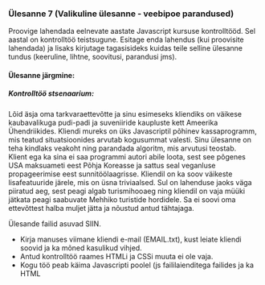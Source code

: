 

### Ülesanne 7 (Valikuline ülesanne - veebipoe parandused)

Proovige lahendada eelnevate aastate Javascript kursuse kontrolltööd. Sel aastal on kontrolltöö teistsugune.
Esitage enda lahendus (kui proovisite lahendada) ja lisaks kirjutage tagasisideks kuidas teile selline ülesanne tundus (keeruline, lihtne, soovitusi, parandusi jms).

#### Ülesanne järgmine:
 
##### Kontrolltöö stsenaarium:
Lõid äsja oma tarkvaraettevõtte ja sinu esimeseks kliendiks on väikese kaubavalikuga pudi-padi ja suveniiride kaupluste kett Ameerika Ühendriikides.
Kliendi mureks on üks Javascriptil põhinev kassaprogramm, mis teatud situatsioonides arvutab kogusummat valesti. Sinu ülesanne on teha kindlaks veakoht ning parandada algoritm, mis arvutusi teostab.  
Klient ega ka sina ei saa programmi autori abile loota, sest see põgenes USA maksuameti eest Põhja Koreasse ja sattus seal veganluse propageerimise eest sunnitöölaagrisse.
Kliendil on ka soov väikeste lisafeatuuride järele, mis on üsna triviaalsed.
Sul on lahenduse jaoks väga piiratud aeg, sest peagi algab turismihooaeg ning kliendil on vaja müüki jätkata peagi saabuvate Mehhiko turistide hordidele. 
Sa ei soovi oma ettevõttest halba muljet jätta ja nõustud antud tähtajaga. 

Ülesande failid asuvad SIIN.

- Kirja manuses viimane kliendi e-mail (EMAIL.txt), kust leiate kliendi soovid ja ka mõned kasulikud vihjed.
- Antud kontrolltöö raames HTMLi ja CSSi muuta ei ole vaja. 
- Kogu töö peab käima Javascripti poolel (js faililaienditega failides ja ka HTML <script> tagide sees, kui peate seda vajalikuks).
- jQuery kasutamine on keelatud.  jQuery on vajalik üksnes lehel kasutatud Bootstrap raamistiku toimimiseks. 
- Rakendus peab töötama värskeima Google Chrome veebilehitseja versiooniga.
- IDE (NetBeans, VS Code vms), Google Chrome Developer tools kasutamine on lubatud ja soovituslik.

* Aega on täpselt 2 tundi. Ülesanne on koostatud nii, et etteantud aja jooksul on võimalik kõik toimingud liigselt kiirustamata täita.
* Töö käigus võib kasutada kõiki materjale.
* Esitatud peab olema täielik lahendus (kõik failid).
  
#### Hindamiskriteeriumid:
#### Baasnõuded:
* Kood peab olema korrektselt trepitud (kasutage IDE autoformat).
* Kood peab järgima olemasolevat koodistiili, olema loogiline, lihtsalt loetav ja optimaalne.
* Esitatud lahendus ei tohi sisaldada console (console.log() vms) funktsioone.
* Esitatud lahendus ei tohi sisaldada TODO/FIXME kommentaare. Kommentaare ei ole üldse soovitav koodi sisse jätta.
* Esitatud lahendusega peab olema kaasas nii minified kui ka developer version (non-minified) e shop.js fail, mis toimivad identselt.
* Esitatud töö HTML peab kasutama minified ressurssi (shop.min.js). JS online minify tööriist: https://skalman.github.io/UglifyJS-online/
* Rakenduse käivitamisel ei tohi konsooli tekkida vigu ega muid takistusi rakenduse töös.

Kui eelnevad nõuded on täidetud, siis positiivse hinde saamiseks on vajalik, et: 
* Rakendus arvutab kogusummat (maksude ja soodustustega) korrektselt.
* Rakendust on korrektselt täiendatud vähemalt ühe kliendi poolt soovitud lisafeatuuriga.

Õpilane peab vajadusel olema valmis enda lisatud lahendusi selgitama.
